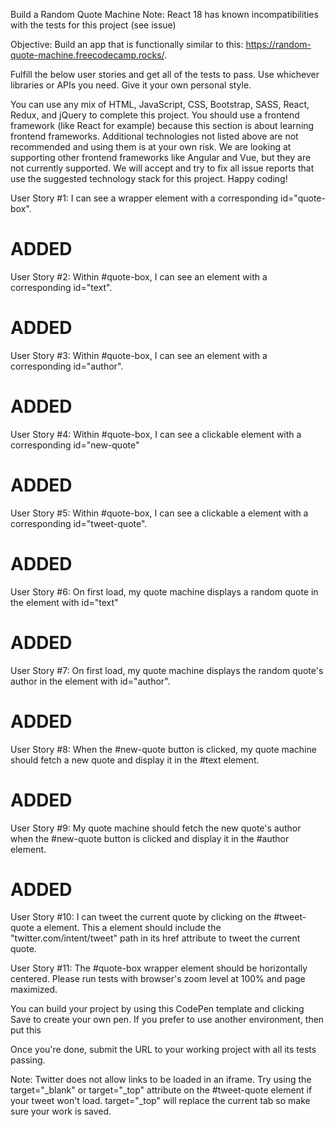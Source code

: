Build a Random Quote Machine
Note: React 18 has known incompatibilities with the tests for this project (see issue)

Objective: Build an app that is functionally similar to this: https://random-quote-machine.freecodecamp.rocks/.

Fulfill the below user stories and get all of the tests to pass. Use whichever libraries or APIs you need. Give it your own personal style.

You can use any mix of HTML, JavaScript, CSS, Bootstrap, SASS, React, Redux, and jQuery to complete this project. You should use a frontend framework (like React for example) because this section is about learning frontend frameworks. Additional technologies not listed above are not recommended and using them is at your own risk. We are looking at supporting other frontend frameworks like Angular and Vue, but they are not currently supported. We will accept and try to fix all issue reports that use the suggested technology stack for this project. Happy coding!

User Story #1: I can see a wrapper element with a corresponding id="quote-box".
# ADDED

User Story #2: Within #quote-box, I can see an element with a corresponding id="text".
# ADDED

User Story #3: Within #quote-box, I can see an element with a corresponding id="author".
# ADDED

User Story #4: Within #quote-box, I can see a clickable element with a corresponding id="new-quote"
# ADDED

User Story #5: Within #quote-box, I can see a clickable a element with a corresponding id="tweet-quote".
# ADDED

User Story #6: On first load, my quote machine displays a random quote in the element with id="text"
# ADDED

User Story #7: On first load, my quote machine displays the random quote's author in the element with id="author".
# ADDED

User Story #8: When the #new-quote button is clicked, my quote machine should fetch a new quote and display it in the #text element.
# ADDED

User Story #9: My quote machine should fetch the new quote's author when the #new-quote button is clicked and display it in the #author element.
# ADDED

User Story #10: I can tweet the current quote by clicking on the #tweet-quote a element. This a element should include the "twitter.com/intent/tweet" path in its href attribute to tweet the current quote.

User Story #11: The #quote-box wrapper element should be horizontally centered. Please run tests with browser's zoom level at 100% and page maximized.

You can build your project by using this CodePen template and clicking Save to create your own pen. If you prefer to use another environment, then put this <script> tag into the body of your index.html file: <script src="https://cdn.freecodecamp.org/testable-projects-fcc/v1/bundle.js"></script>

Once you're done, submit the URL to your working project with all its tests passing.

Note: Twitter does not allow links to be loaded in an iframe. Try using the target="_blank" or target="_top" attribute on the #tweet-quote element if your tweet won't load. target="_top" will replace the current tab so make sure your work is saved.